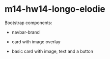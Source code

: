 # m14-hw14-longo-elodie

Bootstrap components:

- navbar-brand

- card with image overlay

- basic card with image, text and a button
